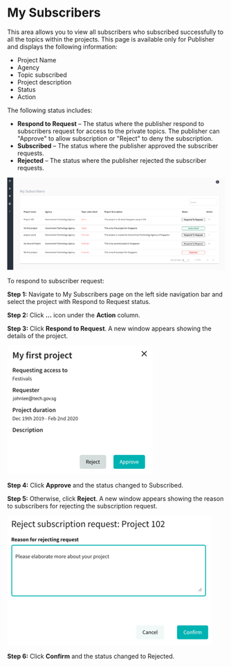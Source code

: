 
# My Subscribers #

This area allows you to view all subscribers who subscribed successfully to all the topics within the projects. This page is available only for Publisher and displays the following information:

- Project Name
- Agency
- Topic subscribed
- Project description
- Status
- Action

The following status includes:

- **Respond to Request** – The status where the publisher respond to subscribers request for access to the private topics. The publisher can "Approve" to allow subscription or "Reject" to deny the subscription. 
- **Subscribed** – The status where the publisher approved the subscriber requests.
- **Rejected** – The status where the publisher rejected the subscriber requests.

![Image not Available](Fig60.png)

To respond to subscriber request:

**Step 1:**	Navigate to My Subscribers page on the left side navigation bar and select the project with Respond to Request status.

**Step 2:**	Click **…** icon under the **Action** column.

**Step 3:**	Click **Respond to Request**. A new window appears showing the details of the project. 

![Image not Available](Fig61.png)

**Step 4:**	Click **Approve** and the status changed to Subscribed. 

**Step 5:**	Otherwise, click **Reject**. A new window appears showing the reason to subscribers for rejecting the subscription request.

![Image not Available](Fig62.png)

**Step 6:**	Click **Confirm** and the status changed to Rejected.
